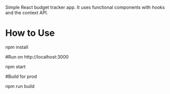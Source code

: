 Simple React budget tracker app. It uses functional components with hooks and the context API.


# How to Use
npm install

#Run on http://localhost:3000

npm start

#Build for prod

npm run build
